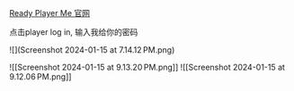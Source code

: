 [Ready Player Me 官网](https://readyplayer.me)

点击player log in, 输入我给你的密码

![](Screenshot 2024-01-15 at 7.14.12 PM.png)

![[Screenshot 2024-01-15 at 9.13.20 PM.png]]
![[Screenshot 2024-01-15 at 9.12.06 PM.png]]